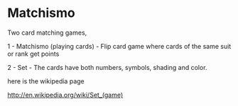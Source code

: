 Matchismo
=========
Two card matching games, 

1 - Matchismo (playing cards) - Flip card game where cards of the same suit or rank get points

2 - Set - The cards have both numbers, symbols, shading and color. 

here is the wikipedia page

http://en.wikipedia.org/wiki/Set_(game)
   
